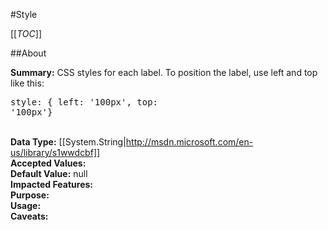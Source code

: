 #Style

[[_TOC_]]

##About

**Summary:**  CSS styles for each label. To position the label, use left and top like this:<pre>style: { left: '100px', top: '100px'}</pre>  
**Data Type:** [[System.String|http://msdn.microsoft.com/en-us/library/s1wwdcbf]]  
**Accepted Values:**   
**Default Value:** null  
**Impacted Features:**   
**Purpose:**   
**Usage:**   
**Caveats:**   


